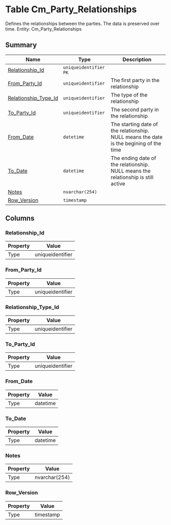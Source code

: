 # Table Cm_Party_Relationships

Defines the relationships between the parties. The data is preserved over time. Entity: Cm_Party_Relationships

## Summary

| Name | Type | Description |
| - | - | --- |
|[Relationship_Id](#relationship_id)|`uniqueidentifier` `PK`||
|[From_Party_Id](#from_party_id)|`uniqueidentifier` |The first party in the relationship|
|[Relationship_Type_Id](#relationship_type_id)|`uniqueidentifier` |The type of the relationship|
|[To_Party_Id](#to_party_id)|`uniqueidentifier` |The second party in the relationship|
|[From_Date](#from_date)|`datetime` |The starting date of the relationship. NULL means the date is the begining of the time|
|[To_Date](#to_date)|`datetime` |The ending date of the relationship. NULL means the relationship is still active|
|[Notes](#notes)|`nvarchar(254)` ||
|[Row_Version](#row_version)|`timestamp` ||

## Columns

### Relationship_Id

| Property | Value |
| - | - |
|Type|uniqueidentifier|

### From_Party_Id

| Property | Value |
| - | - |
|Type|uniqueidentifier|

### Relationship_Type_Id

| Property | Value |
| - | - |
|Type|uniqueidentifier|

### To_Party_Id

| Property | Value |
| - | - |
|Type|uniqueidentifier|

### From_Date

| Property | Value |
| - | - |
|Type|datetime|

### To_Date

| Property | Value |
| - | - |
|Type|datetime|

### Notes

| Property | Value |
| - | - |
|Type|nvarchar(254)|

### Row_Version

| Property | Value |
| - | - |
|Type|timestamp|


